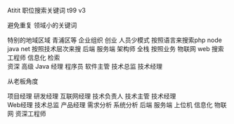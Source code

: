 Atitit 职位搜索关键词 t99	v3

避免重复  领域小的关键词


特别的地域区域 青浦区等
企业组织  创业  人员少模式
按照语言来搜索php node java net
按照技术层次来搜  后端 服务端   架构师 全栈
按照业务 物联网 web 搜索工程师 信息化 检索  
资深 高级   Java 经理 程序员
软件主管 技术总监 技术经理  

从老板角度

项目经理 研发经理  互联网经理
技术负责人 技术主管 技术经理  
Web经理  技术总监  产品经理
需求分析 系统分析  后端 服务端 上位机 信息化 物联网
资深工程师 



